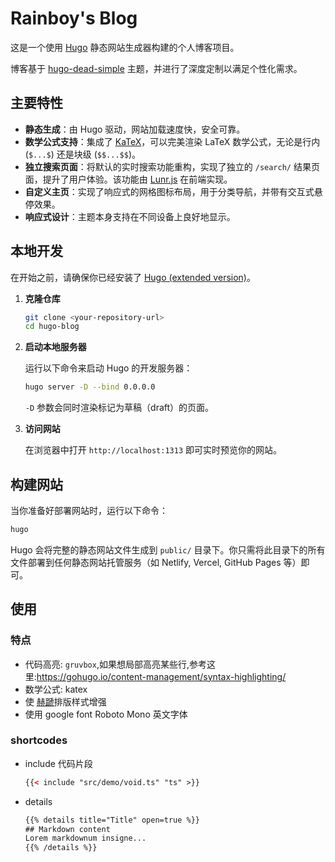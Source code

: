 # Rainboy's Blog

这是一个使用 [Hugo](https://gohugo.io/) 静态网站生成器构建的个人博客项目。

博客基于 [hugo-dead-simple](https://github.com/barklan/hugo-dead-simple) 主题，并进行了深度定制以满足个性化需求。

## 主要特性

- **静态生成**：由 Hugo 驱动，网站加载速度快，安全可靠。
- **数学公式支持**：集成了 [KaTeX](https://katex.org/)，可以完美渲染 LaTeX 数学公式，无论是行内 (`$...$`) 还是块级 (`$$...$$`)。
- **独立搜索页面**：将默认的实时搜索功能重构，实现了独立的 `/search/` 结果页面，提升了用户体验。该功能由 [Lunr.js](https://lunrjs.com/) 在前端实现。
- **自定义主页**：实现了响应式的网格图标布局，用于分类导航，并带有交互式悬停效果。
- **响应式设计**：主题本身支持在不同设备上良好地显示。

## 本地开发

在开始之前，请确保你已经安装了 [Hugo (extended version)](https://gohugo.io/installation/)。

1.  **克隆仓库**

    ```bash
    git clone <your-repository-url>
    cd hugo-blog
    ```

2.  **启动本地服务器**

    运行以下命令来启动 Hugo 的开发服务器：

    ```bash
    hugo server -D --bind 0.0.0.0
    ```

    `-D` 参数会同时渲染标记为草稿（draft）的页面。

3.  **访问网站**

    在浏览器中打开 `http://localhost:1313` 即可实时预览你的网站。

## 构建网站

当你准备好部署网站时，运行以下命令：

```bash
hugo
```

Hugo 会将完整的静态网站文件生成到 `public/` 目录下。你只需将此目录下的所有文件部署到任何静态网站托管服务（如 Netlify, Vercel, GitHub Pages 等）即可。


## 使用

### 特点

- 代码高亮: `gruvbox`,如果想局部高亮某些行,参考这里:https://gohugo.io/content-management/syntax-highlighting/
- 数学公式: katex
- 使 [赫蹏](https://github.com/sivan/heti)排版样式增强
- 使用 google font Roboto Mono 英文字体



### shortcodes

- include 代码片段
    ```html
    {{< include "src/demo/void.ts" "ts" >}}
    ```
- details
    ```html
    {{% details title="Title" open=true %}}
    ## Markdown content
    Lorem markdownum insigne...
    {{% /details %}}
    ```